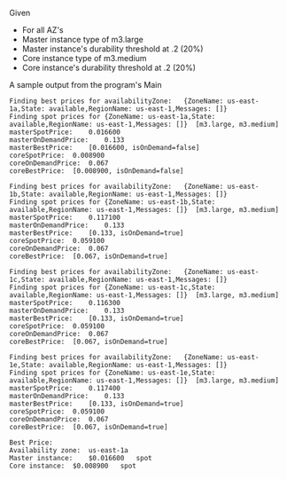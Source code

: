 Given
- For all AZ's
- Master instance type of m3.large
- Master instance's durability threshold at .2 (20%)
- Core instance type of m3.medium
- Core instance's durability threshold at .2 (20%)

A sample output from the program's Main
	
	Finding best prices for availabilityZone:	{ZoneName: us-east-1a,State: available,RegionName: us-east-1,Messages: []}
	Finding spot prices for	{ZoneName: us-east-1a,State: available,RegionName: us-east-1,Messages: []}	[m3.large, m3.medium]
	masterSpotPrice:	0.016600
	masterOnDemandPrice:	0.133
	masterBestPrice:	[0.016600, isOnDemand=false]
	coreSpotPrice:	0.008900
	coreOnDemandPrice:	0.067
	coreBestPrice:	[0.008900, isOnDemand=false]
	
	Finding best prices for availabilityZone:	{ZoneName: us-east-1b,State: available,RegionName: us-east-1,Messages: []}
	Finding spot prices for	{ZoneName: us-east-1b,State: available,RegionName: us-east-1,Messages: []}	[m3.large, m3.medium]
	masterSpotPrice:	0.117100
	masterOnDemandPrice:	0.133
	masterBestPrice:	[0.133, isOnDemand=true]
	coreSpotPrice:	0.059100
	coreOnDemandPrice:	0.067
	coreBestPrice:	[0.067, isOnDemand=true]
	
	Finding best prices for availabilityZone:	{ZoneName: us-east-1c,State: available,RegionName: us-east-1,Messages: []}
	Finding spot prices for	{ZoneName: us-east-1c,State: available,RegionName: us-east-1,Messages: []}	[m3.large, m3.medium]
	masterSpotPrice:	0.116300
	masterOnDemandPrice:	0.133
	masterBestPrice:	[0.133, isOnDemand=true]
	coreSpotPrice:	0.059100
	coreOnDemandPrice:	0.067
	coreBestPrice:	[0.067, isOnDemand=true]
	
	Finding best prices for availabilityZone:	{ZoneName: us-east-1e,State: available,RegionName: us-east-1,Messages: []}
	Finding spot prices for	{ZoneName: us-east-1e,State: available,RegionName: us-east-1,Messages: []}	[m3.large, m3.medium]
	masterSpotPrice:	0.117400
	masterOnDemandPrice:	0.133
	masterBestPrice:	[0.133, isOnDemand=true]
	coreSpotPrice:	0.059100
	coreOnDemandPrice:	0.067
	coreBestPrice:	[0.067, isOnDemand=true]
	
	Best Price:
	Availability zone:	us-east-1a
	Master instance:	$0.016600	spot
	Core instance:	$0.008900	spot
